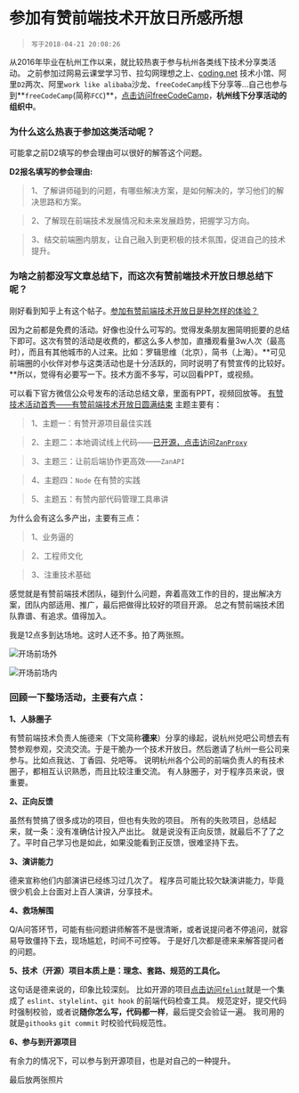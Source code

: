 # 参加有赞前端技术开放日所感所想

>`写于2018-04-21 20:08:26`

从2016年毕业在杭州工作以来，就比较热衷于参与杭州各类线下技术分享类活动。
之前参加过网易云课堂学习节、拉勾网理想之上、[coding.net](https://coding.net/) 技术小馆、阿里`D2`两次、阿里`work like alibaba`沙龙、`freeCodeCamp`线下分享等...自己也参与到**`freeCodeCamp`(简称`FCC`)**，[点击访问freeCodeCamp](https://freecodecamp.cn/)，**杭州线下分享活动的组织中**。

### 为什么这么热衷于参加这类活动呢？

可能拿之前D2填写的参会理由可以很好的解答这个问题。

**D2报名填写的参会理由:**
>
>1、了解讲师碰到的问题，有哪些解决方案，是如何解决的，学习他们的解决思路和方案。

>2、了解现在前端技术发展情况和未来发展趋势，把握学习方向。

>3、结交前端圈内朋友，让自己融入到更积极的技术氛围，促进自己的技术提升。

### 为啥之前都没写文章总结下，而这次有赞前端技术开放日想总结下呢？

刚好看到知乎上有这个帖子。[参加有赞前端技术开放日是种怎样的体验？](https://www.zhihu.com/question/274150609)

因为之前都是免费的活动。好像也没什么可写的。觉得发条朋友圈简明扼要的总结下即可。这次有赞的活动是收费的，都这么多人参加，直播观看量3w人次（最高时），而且有其他城市的人过来。比如：罗辑思维（北京），简书（上海）。**可见前端圈的小伙伴对参与这类活动也是十分活跃的，同时说明了有赞宣传的比较好。**所以，觉得有必要写一下。技术方面不多写，可以回看PPT，或视频。

可以看下官方微信公众号发布的活动总结文章，里面有PPT，视频回放等。
[有赞技术活动首秀——有赞前端技术开放日圆满结束](https://mp.weixin.qq.com/s/9FIESH8rGaV0JPR1lMgUTQ)
主题主要有：
>
>1、主题一：有赞开源项目最佳实践

>2、主题二：本地调试线上代码——[已开源，点击访问`ZanProxy`](https://github.com/youzan/zan-proxy)

>3、主题三：让前后端协作更高效——`ZanAPI`

>4、主题四：`Node` 在有赞的实践

>5、主题五：有赞内部代码管理工具串讲

为什么会有这么多产出，主要有三点：
>1、业务逼的

>2、工程师文化

>3、注重技术基础

感觉就是有赞前端技术团队，碰到什么问题，奔着高效工作的目的，提出解决方案，团队内部适用、推广，最后把做得比较好的项目开源。
总之有赞前端技术团队靠谱、有追求。值得加入。

我是12点多到达场地。这时人还不多。拍了两张照。

![开场前场外](./first-1.jpg)

![开场前场内](./first-2.jpg)

### 回顾一下整场活动，主要有六点：

**1、人脉圈子**

有赞前端技术负责人施德来（下文简称**德来**）分享的缘起，说杭州兑吧公司想去有赞参观参观，交流交流。于是干脆办一个技术开放日。然后邀请了杭州一些公司来参与。比如点我达、丁香园、兑吧等。
说明杭州各个公司的前端负责人的有技术圈子，都相互认识熟悉，而且比较注重交流。
有人脉圈子，对于程序员来说，很重要。

**2、正向反馈**

虽然有赞搞了很多成功的项目，但也有失败的项目。
所有的失败项目，总结起来，就一条：没有准确估计投入产出比。
就是说没有正向反馈，就最后不了了之了。平时自己学习也是如此，如果没能看到正反馈，很难坚持下去。

**3、演讲能力**

德来宣称他们内部演讲已经练习过几次了。
程序员可能比较欠缺演讲能力，毕竟很少机会上台面对上百人演讲，分享技术。

**4、救场解围**

Q/A问答环节，可能有些问题讲师解答不是很清晰，或者说提问者不停追问，就容易导致僵持下去，现场尴尬，时间不可控等。
于是好几次都是德来来解答提问者的问题。

**5、技术（开源）项目本质上是：理念、套路、规范的工具化。**

这句话是德来说的，印象比较深刻。
比如开源的项目[点击访问`felint`](https://github.com/youzan/felint)就是一个集成了 `eslint`、`stylelint`、`git hook` 的前端代码检查工具。
规范定好，提交代码时强制校验，或者说**随你怎么写，代码都一样**，最后提交会验证一遍。
我司用的就是`githooks` `git commit` 时校验代码规范性。

**6、参与到开源项目**

有余力的情况下，可以参与到开源项目，也是对自己的一种提升。

最后放两张照片


